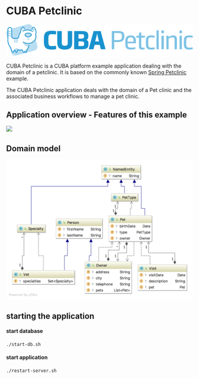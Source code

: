 # CUBA Petclinic

<p align="center">
  <img src="https://github.com/cuba-platform/cuba-petclinic/blob/master/modules/web/themes/hover/branding/petclinic_logo_full.png"/>
</p>


CUBA Petclinic is a CUBA platform example application dealing with the domain of a petclinic. It is based on the commonly known [Spring Petclinic](https://github.com/spring-projects/spring-petclinic) example.

The CUBA Petclinic application deals with the domain of a Pet clinic and the associated business workflows to manage a pet clinic.


## Application overview - Features of this example

<a href="https://raw.githubusercontent.com/cuba-guides/cuba-petclinic-business-logic/master/img/adjustments-cuba-petclinic-overview.gif"><img src="https://raw.githubusercontent.com/cuba-guides/cuba-petclinic-business-logic/master/img/login-screen.png"/></a>

## Domain model


![CUBA Petclinic Domain model](https://github.com/cuba-platform/cuba-petclinic/blob/master/img/domain-model.png)


## starting the application

#### start database
```
./start-db.sh
```

#### start application
```
./restart-server.sh
```


